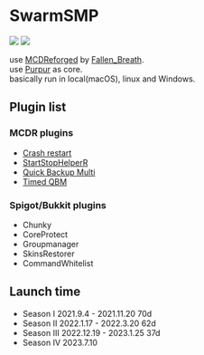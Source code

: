 # SwarmSMP

![](https://img.shields.io/badge/Minecraft-1.19.3-blue.svg)
![](https://img.shields.io/badge/Paper-1.19.3-blue.svg)  
  
use [MCDReforged](https://github.com/Fallen-Breath/MCDReforged) by [Fallen_Breath](https://github.com/Fallen-Breath).  
use [Purpur](https://purpurmc.org) as core.  
basically run in local(macOS), linux and Windows.  

## Plugin list
  
### MCDR plugins  
* [Crash restart](https://github.com/MCDReforged/PluginCatalogue/blob/catalogue/plugins/crash_restart/readme.md)
* [StartStopHelperR](https://github.com/MCDReforged/PluginCatalogue/blob/catalogue/plugins/start_stop_helper_r/readme.md)
* [Quick Backup Multi](https://github.com/MCDReforged/PluginCatalogue/blob/catalogue/plugins/quick_backup_multi/readme.md)
* [Timed QBM](https://github.com/MCDReforged/PluginCatalogue/blob/catalogue/plugins/timed_quick_backup_multi/readme.md)
### Spigot/Bukkit plugins
* Chunky
* CoreProtect
* Groupmanager
* SkinsRestorer
* CommandWhitelist
## Launch time

* Season I 2021.9.4 - 2021.11.20 70d
* Season II 2022.1.17 - 2022.3.20 62d
* Season III 2022.12.19 - 2023.1.25 37d
* Season IV 2023.7.10
